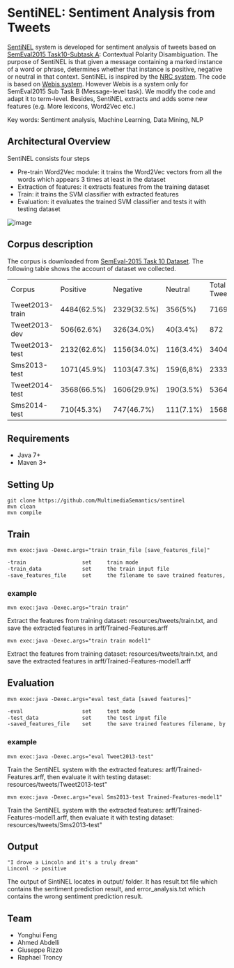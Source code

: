 # SentiNEL: Sentiment Analysis from Tweets
[SentiNEL](https://github.com/MultimediaSemantics/sentinel) system is developed for sentiment analysis of tweets based on [SemEval2015 Task10-Subtask A](http://alt.qcri.org/semeval2015/task10/): Contextual Polarity Disambiguation. The purpose of SentiNEL is that given a message containing a marked instance of a word or phrase, determines whether that instance is positive, negative or neutral in that context. SentiNEL is inspired by the [NRC system](http://www.cs.toronto.edu/~xzhu/SemEval2014_NRC_t9.pdf). The code is based on [Webis system](https://github.com/webis-de/ECIR-2015-and-SEMEVAL-2015). However Webis is a system only for SemEval2015 Sub Task B (Message-level task). We modify the code and adapt it to term-level. Besides, SentiNEL extracts and adds some new features (e.g. More lexicons, Word2Vec etc.)

Key words: Sentiment analysis, Machine Learning, Data Mining, NLP

## Architectural Overview 
SentiNEL consists four steps
* Pre-train Word2Vec module: it trains the Word2Vec vectors from all the words which appears 3 times at least in the dataset 
* Extraction of features: it extracts features from the training dataset
* Train: it trains the SVM classifier with extracted features
* Evaluation: it evaluates the trained SVM classifier and tests it with testing dataset

![image](https://drive.google.com/open?id=0B04AROqqkVy7Z09hemxiTGdYQlk)

## Corpus description
The corpus is downloaded from [SemEval-2015 Task 10 Dataset](http://alt.qcri.org/semeval2015/task10/index.php?id=data-and-tools). The following table shows the account of dataset we collected. 
<table>
	<tr>
		<td>Corpus</td>
		<td>Positive</td>
		<td>Negative</td>
		<td>Neutral</td>
		<td>Total Tweets</td>
	</tr>
	<tr>
		<td>Tweet2013-train</td>
		<td>4484(62.5%)</td>
		<td>2329(32.5%)</td>	
		<td>356(5%)</td>
		<td>7169</td>
	</tr>
	<tr>
		<td>Tweet2013-dev</td>
		<td>506(62.6%)</td>
		<td>326(34.0%)</td>
		<td>40(3.4%)</td>
		<td>872</td>
	</tr>
	<tr>
		<td>Tweet2013-test</td>
		<td>2132(62.6%)</td>
		<td>1156(34.0%)</td>
		<td>116(3.4%)</td>
		<td>3404</td>
	</tr>
	<tr>
		<td>Sms2013-test</td>
		<td>1071(45.9%)</td>
		<td>1103(47.3%)</td>
		<td>159(6,8%)</td>
		<td>2333</td>
	</tr>
	<tr>
		<td>Tweet2014-test</td>
		<td>3568(66.5%)</td>
		<td>1606(29.9%)</td>
		<td>190(3.5%)</td>
		<td>5364</td>
	</tr>
	<tr>
		<td>Sms2014-test</td>
		<td>710(45.3%)</td>
		<td>747(46.7%)</td>
		<td>111(7.1%)</td>
		<td>1568</td>
	</tr>
</table>


## Requirements
* Java 7+
* Maven 3+

## Setting Up 
	git clone https://github.com/MultimediaSemantics/sentinel	
    mvn clean
    mvn compile
    
## Train
	mvn exec:java -Dexec.args="train train_file [save_features_file]"
```sh
-train					set 	train mode
-train_data 			set 	the train input file
-save_features_file		set 	the filename to save trained features, by default the filename is set as arff/Trained-Features.arff
```	

### example
	mvn exec:java -Dexec.args="train train"
Extract the features from training dataset: resources/tweets/train.txt, and save the extracted features in arff/Trained-Features.arff

	mvn exec:java -Dexec.args="train train model1"
Extract the features from training dataset: resources/tweets/train.txt, and save the extracted features in arff/Trained-Features-model1.arff

## Evaluation
    mvn exec:java -Dexec.args="eval test_data [saved features]"
```sh
-eval					set 	test mode
-test_data 				set 	the test input file
-saved_features_file	set 	the save trained features filename, by default the filename is set as arff/Trained-Features.arff
```	   
    
### example
	mvn exec:java -Dexec.args="eval Tweet2013-test"
Train the SentiNEL system with the extracted features: arff/Trained-Features.arff, then evaluate it with testing dataset: resources/tweets/Tweet2013-test"

	mvn exec:java -Dexec.args="eval Sms2013-test Trained-Features-model1"
Train the SentiNEL system with the extracted features: arff/Trained-Features-model1.arff, then evaluate it with testing dataset: resources/tweets/Sms2013-test"

## Output
	"I drove a Lincoln and it's a truly dream"
    Linconl -> positive
The output of SintiNEL locates in output/ folder. It has result.txt file which contains the sentiment prediction result, and error_analysis.txt which contains the wrong sentiment prediction result.
    
## Team
* Yonghui Feng
* Ahmed Abdelli
* Giuseppe Rizzo
* Raphael Troncy
